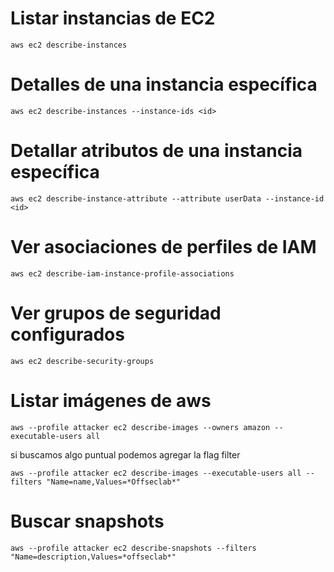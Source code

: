 # Listar instancias de EC2

    aws ec2 describe-instances

# Detalles de una instancia específica

    aws ec2 describe-instances --instance-ids <id>

# Detallar atributos de una instancia específica

    aws ec2 describe-instance-attribute --attribute userData --instance-id <id>

# Ver asociaciones de perfiles de IAM

    aws ec2 describe-iam-instance-profile-associations

# Ver grupos de seguridad configurados

    aws ec2 describe-security-groups

# Listar imágenes de aws

    aws --profile attacker ec2 describe-images --owners amazon --executable-users all

si buscamos algo puntual podemos agregar la flag filter

    aws --profile attacker ec2 describe-images --executable-users all --filters "Name=name,Values=*Offseclab*"

# Buscar snapshots

    aws --profile attacker ec2 describe-snapshots --filters "Name=description,Values=*offseclab*"
